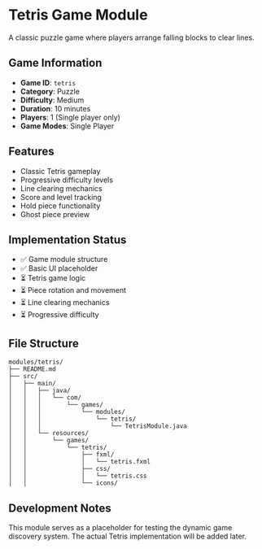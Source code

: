 # Tetris Game Module

A classic puzzle game where players arrange falling blocks to clear lines.

## Game Information

- **Game ID**: `tetris`
- **Category**: Puzzle
- **Difficulty**: Medium
- **Duration**: 10 minutes
- **Players**: 1 (Single player only)
- **Game Modes**: Single Player

## Features

- Classic Tetris gameplay
- Progressive difficulty levels
- Line clearing mechanics
- Score and level tracking
- Hold piece functionality
- Ghost piece preview

## Implementation Status

- ✅ Game module structure
- ✅ Basic UI placeholder
- ⏳ Tetris game logic
- ⏳ Piece rotation and movement
- ⏳ Line clearing mechanics
- ⏳ Progressive difficulty

## File Structure

```
modules/tetris/
├── README.md
├── src/
│   ├── main/
│   │   ├── java/
│   │   │   └── com/
│   │   │       └── games/
│   │   │           └── modules/
│   │   │               └── tetris/
│   │   │                   └── TetrisModule.java
│   │   └── resources/
│   │       └── games/
│   │           └── tetris/
│   │               ├── fxml/
│   │               │   └── tetris.fxml
│   │               ├── css/
│   │               │   └── tetris.css
│   │               └── icons/
```

## Development Notes

This module serves as a placeholder for testing the dynamic game discovery system. The actual Tetris implementation will be added later. 